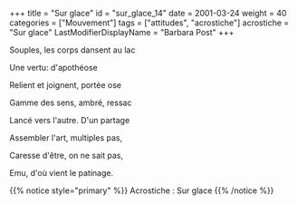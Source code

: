 +++
title = "Sur glace"
id = "sur_glace_14"
date = 2001-03-24
weight = 40
categories = ["Mouvement"]
tags = ["attitudes", "acrostiche"]
acrostiche = "Sur glace"
LastModifierDisplayName = "Barbara Post"
+++

Souples, les corps dansent au lac

Une vertu: d'apothéose

Relient et joignent, portée ose

Gamme des sens, ambré, ressac

Lancé vers l'autre. D'un partage

Assembler l'art, multiples pas,

Caresse d'être, on ne sait pas,

Emu, d'où vient le patinage.

{{% notice style="primary" %}}
Acrostiche : Sur glace
{{% /notice %}}
